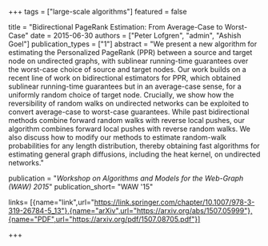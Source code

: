 +++
tags = ["large-scale algorithms"]
featured = false



title = "Bidirectional PageRank Estimation: From Average-Case to Worst-Case"
date = 2015-06-30
authors = ["Peter Lofgren", "admin", "Ashish Goel"]
publication_types = ["1"]
abstract = "We present a new algorithm for estimating the Personalized PageRank (PPR) between a source and target node on undirected graphs, with sublinear running-time guarantees over the worst-case choice of source and target nodes. Our work builds on a recent line of work on bidirectional estimators for PPR, which obtained sublinear running-time guarantees but in an average-case sense, for a uniformly random choice of target node. Crucially, we show how the reversibility of random walks on undirected networks can be exploited to convert average-case to worst-case guarantees. While past bidirectional methods combine forward random walks with reverse local pushes, our algorithm combines forward local pushes with reverse random walks. We also discuss how to modify our methods to estimate random-walk probabilities for any length distribution, thereby obtaining fast algorithms for estimating general graph diffusions, including the heat kernel, on undirected networks."

publication = "*Workshop on Algorithms and Models for the Web-Graph (WAW) 2015*"
publication_short= "WAW '15"

links= [{name="link",url="https://link.springer.com/chapter/10.1007/978-3-319-26784-5_13"},{name="arXiv",url="https://arxiv.org/abs/1507.05999"},{name="PDF",url="https://arxiv.org/pdf/1507.08705.pdf"}]

+++

